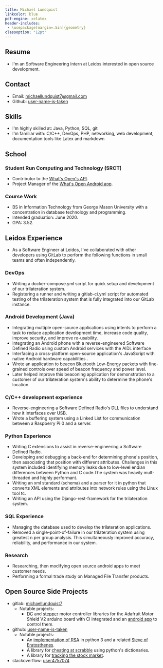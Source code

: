 ```yaml
---
title: Michael Lundquist
linkcolor: blue
pdf-engine: xelatex
header-includes:
 - \usepackage[margin=.5in]{geometry}
classoption: "12pt"
---
```


## Resume

- I'm an Software Engineering Intern at Leidos interested in open source development.

## Contact

- Email: [michaellundquist7@gmail.com](mailto:michaellundquist7@gmail.com)
- Github: [user-name-is-taken](https://github.com/user-name-is-taken)

## Skills

- I'm highly skilled at: Java, Python, SQL, git
- I'm familiar with: C/C++, DevOps, PHP, networking, web development, documentation tools like Latex and markdown

## School

### Student Run Computing and Technology (SRCT)

- Contributor to the [What's Open's API](https://git.gmu.edu/srct/whats-open).
- Project Manager of the [What's Open Android app](https://git.gmu.edu/srct/whats-open-android).

### Course Work

- BS in Information Technology from George Mason University with a concentration in database technology and programming.
- Intended graduation: June 2020.
- GPA: 3.52.

## Leidos Experience

- As a Software Engineer at Leidos, I've collaborated with other developers using GitLab to perform the following functions in small teams and often independently.

### DevOps

- Writing a docker-compose.yml script for quick setup and development of our trilateration system.
- Registering a runner and writing a gitlab-ci.yml script for automated testing of the trilateration system that is fully integrated into our GitLab instance.

### Android Development (Java)

- Integrating multiple open-source applications using intents to perform a task to reduce application development time, increase code quality, improve security, and improve re-usability.
- Integrating an Android phone with a reverse-engineered Software Defined Radio using custom Android services with the AIDL interface
- Interfacing a cross-platform open-source application's JavaScript with native Android hardware capabilities .
- Wrote an application to beacon Bluetooth Low-Energy packets with fine-grained controls over speed of beacon frequency and power level.
- Later helped improve this beaconing application for demonstration to a customer of our trilateration system's ability to determine the phone's location.

### C/C++ development experience

- Reverse-engineering a Software Defined Radio's DLL files to understand how it interfaces over USB.
- Wrote a buffering system using a Linked List for communication between a Raspberry Pi 0 and a server.

### Python Experience

- Writing C extensions to assist in reverse-engineering a Software Defined Radio.
- Developing and debugging a back-end for determining phone's position, then associating that position with different attributes. Challenges in this system included identifying memory leaks due to low-level endian differences between Python and C code.The system was heavily mult-threaded and highly performant.
- Writing an xml standard (schema) and a parser for it in python that converts XML elements and attributes into network rules using the Linux tool tc.
- Writing an API using the Django-rest-framework for the trilateration system.

### SQL Experience

- Managing the database used to develop the trilateration applications.
- Removed a single-point-of-failure in our trilateration system using greatest n per group analysis. This simultaneously improved accuracy, reliability, and performance in our system.

### Research

- Researching, then modifying open source android apps to meet customer needs.
- Performing a formal trade study on Managed File Transfer products.

## Open Source Side Projects

- gitlab: [michaellundquist7](https://gitlab.com/michaellundquist7)
  - Notable projects:
    - [DC](https://gitlab.com/robotics_fun/DC_motors) and [stepper](https://gitlab.com/robotics_fun/stepper_motors) motor controller libraries for the Adafruit Motor Shield V2 arduino board with CI integrated and an [android app](https://gitlab.com/robotics_fun/autoCar) to control them.
- github: [user-name-is-taken](https://github.com/user-name-is-taken)
  - Notable projects:
    - An [implementation of RSA](https://github.com/user-name-is-taken/RSA---pyhon-3) in python 3 and a related [Sieve of Eratosthenes](https://github.com/user-name-is-taken/new_prime_sieve/blob/master/best_sieve.py).
    - A library for [cheating at scrabble](https://github.com/user-name-is-taken/words-with-friends) using python's dictionaries.
    - A library for [tracking the stock market](https://github.com/user-name-is-taken/Stock_tracker).
- stackoverflow: [user4757074](https://stackoverflow.com/users/4757074/user4757074)

